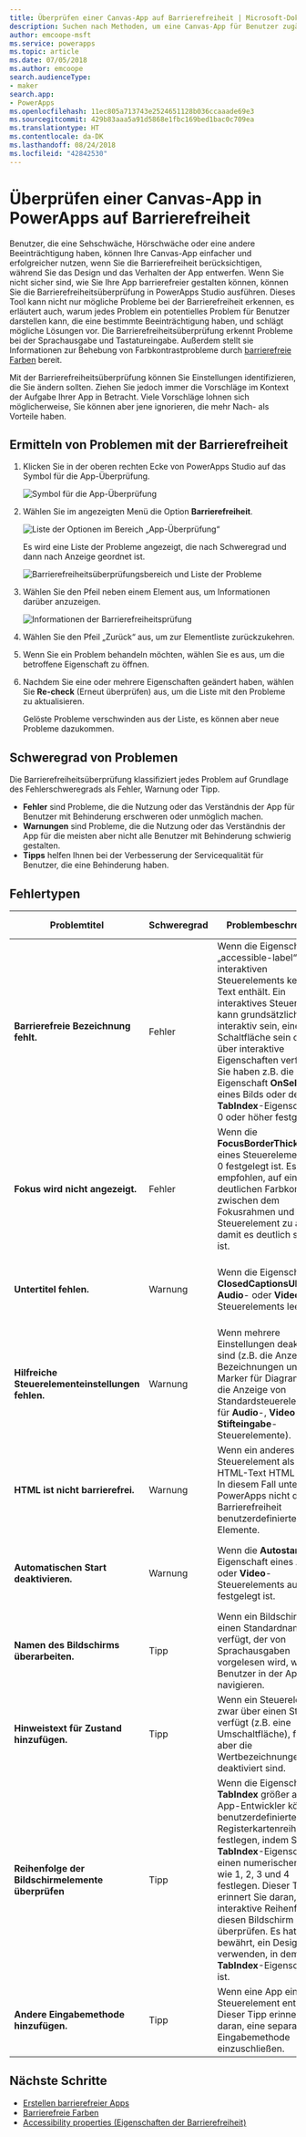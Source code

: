 ```yaml
---
title: Überprüfen einer Canvas-App auf Barrierefreiheit | Microsoft-Dokumentation
description: Suchen nach Methoden, um eine Canvas-App für Benutzer zugänglicher zu machen, die eine Sehschwäche oder Hörschwäche oder eine andere Beeinträchtigung haben
author: emcoope-msft
ms.service: powerapps
ms.topic: article
ms.date: 07/05/2018
ms.author: emcoope
search.audienceType:
- maker
search.app:
- PowerApps
ms.openlocfilehash: 11ec805a713743e2524651128b036ccaaade69e3
ms.sourcegitcommit: 429b83aaa5a91d5868e1fbc169bed1bac0c709ea
ms.translationtype: HT
ms.contentlocale: da-DK
ms.lasthandoff: 08/24/2018
ms.locfileid: "42842530"
---
```

# <a name="review-a-canvas-app-for-accessibility-in-powerapps"></a>Überprüfen einer Canvas-App in PowerApps auf Barrierefreiheit

Benutzer, die eine Sehschwäche, Hörschwäche oder eine andere Beeinträchtigung haben, können Ihre Canvas-App einfacher und erfolgreicher nutzen, wenn Sie die Barrierefreiheit berücksichtigen, während Sie das Design und das Verhalten der App entwerfen. Wenn Sie nicht sicher sind, wie Sie Ihre App barrierefreier gestalten können, können Sie die Barrierefreiheitsüberprüfung in PowerApps Studio ausführen. Dieses Tool kann nicht nur mögliche Probleme bei der Barrierefreiheit erkennen, es erläutert auch, warum jedes Problem ein potentielles Problem für Benutzer darstellen kann, die eine bestimmte Beeinträchtigung haben, und schlägt mögliche Lösungen vor.
Die Barrierefreiheitsüberprüfung erkennt Probleme bei der Sprachausgabe und Tastatureingabe. Außerdem stellt sie Informationen zur Behebung von Farbkontrastprobleme durch [barrierefreie Farben](accessible-apps-color.md) bereit.

Mit der Barrierefreiheitsüberprüfung können Sie Einstellungen identifizieren, die Sie ändern sollten. Ziehen Sie jedoch immer die Vorschläge im Kontext der Aufgabe Ihrer App in Betracht. Viele Vorschläge lohnen sich möglicherweise, Sie können aber jene ignorieren, die mehr Nach- als Vorteile haben.

## <a name="find-accessibility-issues"></a>Ermitteln von Problemen mit der Barrierefreiheit

1. Klicken Sie in der oberen rechten Ecke von PowerApps Studio auf das Symbol für die App-Überprüfung.

    ![Symbol für die App-Überprüfung](./media/accessibility-checker/app-checker-icon.png)

2. Wählen Sie im angezeigten Menü die Option **Barrierefreiheit**.

    ![Liste der Optionen im Bereich „App-Überprüfung“](./media/accessibility-checker/app-checker-menu.png)

    Es wird eine Liste der Probleme angezeigt, die nach Schweregrad und dann nach Anzeige geordnet ist.

    ![Barrierefreiheitsüberprüfungsbereich und Liste der Probleme](./media/accessibility-checker/accessibility-checker-pane.png)

3. Wählen Sie den Pfeil neben einem Element aus, um Informationen darüber anzuzeigen.

    ![Informationen der Barrierefreiheitsprüfung](./media/accessibility-checker/details-pane.png)

4. Wählen Sie den Pfeil „Zurück“ aus, um zur Elementliste zurückzukehren.

5. Wenn Sie ein Problem behandeln möchten, wählen Sie es aus, um die betroffene Eigenschaft zu öffnen.

6. Nachdem Sie eine oder mehrere Eigenschaften geändert haben, wählen Sie **Re-check** (Erneut überprüfen) aus, um die Liste mit den Probleme zu aktualisieren.

    Gelöste Probleme verschwinden aus der Liste, es können aber neue Probleme dazukommen.

## <a name="severity-of-issues"></a>Schweregrad von Problemen

Die Barrierefreiheitsüberprüfung klassifiziert jedes Problem auf Grundlage des Fehlerschweregrads als Fehler, Warnung oder Tipp.

- **Fehler** sind Probleme, die die Nutzung oder das Verständnis der App für Benutzer mit Behinderung erschweren oder unmöglich machen.
- **Warnungen** sind Probleme, die die Nutzung oder das Verständnis der App für die meisten aber nicht alle Benutzer mit Behinderung schwierig gestalten.
- **Tipps** helfen Ihnen bei der Verbesserung der Servicequalität für Benutzer, die eine Behinderung haben.

## <a name="types-of-issues"></a>Fehlertypen

| Problemtitel                            | Schweregrad | Problembeschreibung  | Vorgehensweise zur Behebung | Warum eine Behebung notwendig ist|
| ------------------------------         |:---------| -----| ------|------ |
| **Barrierefreie Bezeichnung fehlt.**           | Fehler    | Wenn die Eigenschaft „accessible-label“ eines interaktiven Steuerelements keinen Text enthält. Ein interaktives Steuerelement kann grundsätzlich interaktiv sein, eine Schaltfläche sein oder über interaktive Eigenschaften verfügen. Sie haben z.B. die Eigenschaft **OnSelect** eines Bilds oder dessen **TabIndex**-Eigenschaft auf 0 oder höher festgelegt.  | Bearbeiten Sie die accessible-label-Eigenschaft, um das Element zu definieren. | Wenn in der accessible-label-Eigenschaft kein Text vorhanden ist, wissen Personen, die den Bildschirm nicht sehen können, nicht, was in Bildern und Steuerelementen dargestellt wird. |
| **Fokus wird nicht angezeigt.**                | Fehler    | Wenn die **FocusBorderThickness** eines Steuerelements auf 0 festgelegt ist. Es wird empfohlen, auf einen deutlichen Farbkontrast zwischen dem Fokusrahmen und dem Steuerelement zu achten, damit es deutlich sichtbar ist. | Ändern Sie die Eigenschaft **FocusedBorderThickness** in einen Wert größer als 0.  | Wenn der Fokus nicht sichtbar ist, können Personen, die keine Maus verwenden, ihn nicht sehen, während sie mit der App interagieren.   |
| **Untertitel fehlen.**                   | Warnung  | Wenn die Eigenschaft **ClosedCaptionsURL** eines **Audio**- oder **Video**-Steuerelements leer ist. | Legen Sie die **ClosedCaptionsURL**-Eigenschaft auf die URL für Untertitel fest. | Ohne Untertitel können Personen mit Behinderungen die Informationen in einem Video- oder Audiosegment möglicherweise nicht verstehen. |
| **Hilfreiche Steuerelementeinstellungen fehlen.**   | Warnung  | Wenn mehrere Einstellungen deaktiviert sind (z.B. die Anzeige von Bezeichnungen und Marker für Diagramme und die Anzeige von Standardsteuerelementen für **Audio**-, **Video**- und **Stifteingabe**-Steuerelemente). | Wählen Sie die Warnung aus, und legen Sie die Eigenschaft auf **true** fest. | Indem Sie diese Eigenschafteneinstellung ändern, erhält der Benutzer hilfreichere Informationen über die Funktion der Steuerelemente in Ihrer App. |
| **HTML ist nicht barrierefrei.**           | Warnung  | Wenn ein anderes Steuerelement als ein HTML-Text HTML enthält. In diesem Fall unterstützt PowerApps nicht die Barrierefreiheit benutzerdefinierter HTML-Elemente. | Verwenden Sie eine andere Methode anstelle von HTML, oder entfernen Sie den HTML-Code aus diesem Element. | Ihre App funktioniert nicht ordnungsgemäß oder ist nicht barrierefrei, wenn Sie interaktive HTML-Elemente hinzufügen. |
| **Automatischen Start deaktivieren.**                 | Warnung  | Wenn die **Autostart**-Eigenschaft eines **Audio**- oder **Video**-Steuerelements auf **true** festgelegt ist. | Legen Sie die **Autostart**-Eigenschaft auf **false** fest. | Video- und Audiodateien, die automatisch wiedergegeben werden, können Benutzer ablenken. Lassen Sie Benutzer entscheiden, ob sie einen Clip abspielen möchten. |
| **Namen des Bildschirms überarbeiten.**                 | Tipp      | Wenn ein Bildschirm über einen Standardnamen verfügt, der von Sprachausgaben vorgelesen wird, wenn Benutzer in der App navigieren. | Geben Sie dem Bildschirm einen Namen, der beschreibt, was auf dem Bildschirm angezeigt oder wofür er verwendet wird.| Personen, die blind oder sehbehindert sind oder eine Lese-/Rechtschreibschwäche besitzen, verlassen sich bei der Navigation auf die Bildschirmnamen und die Sprachausgabe. |
| **Hinweistext für Zustand hinzufügen.**          | Tipp      |  Wenn ein Steuerelement zwar über einen Status verfügt (z.B. eine Umschaltfläche), für das aber die Wertbezeichnungen deaktiviert sind. | Legen Sie die Eigenschaft **ShowValue** des Steuerelements auf **true** fest, um den aktuellen Status anzuzeigen. | Benutzer erhalten keine Bestätigung ihrer Aktionen, wenn der Zustand des Steuerelements nicht angezeigt wird. |
| **Reihenfolge der Bildschirmelemente überprüfen**| Tipp      | Wenn die Eigenschaft **TabIndex** größer als 1 ist. App-Entwickler können benutzerdefinierte Registerkartenreihenfolgen festlegen, indem Sie die **TabIndex**-Eigenschaft auf einen numerischen Wert wie 1, 2, 3 und 4 festlegen. Dieser Tipp erinnert Sie daran, die interaktive Reihenfolge für diesen Bildschirm zu überprüfen. Es hat sich bewährt, ein Design zu verwenden, in dem die **TabIndex**-Eigenschaft 0 ist.  | Stellen Sie sicher, dass die Bildschirmelemente in der Reihenfolge vorliegen, in der Sie sie durchlaufen möchten. | Wenn eine Sprachausgabe die Elemente einer App vorliest, sollten diese in der Reihenfolge dargestellt werden, in der ein Benutzer sie sehen würde und nicht in einer weniger intuitiven Reihenfolge.  |
| **Andere Eingabemethode hinzufügen.**           | Tipp      | Wenn eine App ein **Stift**-Steuerelement enthält. Dieser Tipp erinnert Sie daran, eine separate Eingabemethode einzuschließen. | Fügen Sie zusätzlich zum **Stiftsteuerelement** ein **Texteingabesteuerelement** hinzu, um eine barrierefreie Lösung anzubieten. | Einige Benutzer können keinen Stift verwenden und benötigen eine weitere Möglichkeit zur Eingabe von Informationen (Beispiel: die Eingabe einer Unterschrift). |

## <a name="next-steps"></a>Nächste Schritte

- [Erstellen barrierefreier Apps](accessible-apps.md)
- [Barrierefreie Farben](accessible-apps-color.md)
- [Accessibility properties (Eigenschaften der Barrierefreiheit)](controls/properties-accessibility.md)
